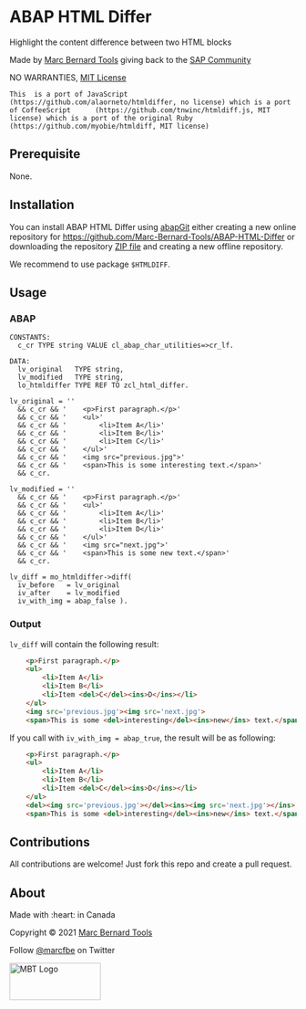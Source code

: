 # ABAP HTML Differ

Highlight the content difference between two HTML blocks

Made by [Marc Bernard Tools](https://marcbernardtools.com/) giving back to the [SAP Community](https://community.sap.com/)

NO WARRANTIES, [MIT License](LICENSE)

`
This  is a port of JavaScript        (https://github.com/alaorneto/htmldiffer, no license)
which is a port of CoffeeScript      (https://github.com/tnwinc/htmldiff.js, MIT license)
which is a port of the original Ruby (https://github.com/myobie/htmldiff, MIT license)
`

## Prerequisite

None.

## Installation

You can install ABAP HTML Differ using [abapGit](https://github.com/abapGit/abapGit) either creating a new online repository for https://github.com/Marc-Bernard-Tools/ABAP-HTML-Differ or downloading the repository [ZIP file](https://github.com/Marc-Bernard-Tools/ABAP-HTML-Differ/archive/main.zip) and creating a new offline repository.

We recommend to use package `$HTMLDIFF`.

## Usage

### ABAP

```abap
CONSTANTS:
  c_cr TYPE string VALUE cl_abap_char_utilities=>cr_lf.
  
DATA:
  lv_original   TYPE string,
  lv_modified   TYPE string,
  lo_htmldiffer TYPE REF TO zcl_html_differ.

lv_original = '' 
  && c_cr && '    <p>First paragraph.</p>'
  && c_cr && '    <ul>'
  && c_cr && '        <li>Item A</li>'
  && c_cr && '        <li>Item B</li>'
  && c_cr && '        <li>Item C</li>'
  && c_cr && '    </ul>'
  && c_cr && '    <img src="previous.jpg">'
  && c_cr && '    <span>This is some interesting text.</span>'
  && c_cr.
  
lv_modified = ''
  && c_cr && '    <p>First paragraph.</p>'
  && c_cr && '    <ul>'
  && c_cr && '        <li>Item A</li>'
  && c_cr && '        <li>Item B</li>'
  && c_cr && '        <li>Item D</li>'
  && c_cr && '    </ul>'
  && c_cr && '    <img src="next.jpg">'
  && c_cr && '    <span>This is some new text.</span>'
  && c_cr.
  
lv_diff = mo_htmldiffer->diff(
  iv_before   = lv_original
  iv_after    = lv_modified
  iv_with_img = abap_false ).
```

### Output

`lv_diff` will contain the following result:

```html
    <p>First paragraph.</p>
    <ul>
        <li>Item A</li>
        <li>Item B</li>
        <li>Item <del>C</del><ins>D</ins></li>
    </ul>
    <img src='previous.jpg'><img src='next.jpg'>
    <span>This is some <del>interesting</del><ins>new</ins> text.</span>
```

If you call with `iv_with_img = abap_true`, the result will be as following:

```html
    <p>First paragraph.</p>
    <ul>
        <li>Item A</li>
        <li>Item B</li>
        <li>Item <del>C</del><ins>D</ins></li>
    </ul>
    <del><img src='previous.jpg'></del><ins><img src='next.jpg'></ins>
    <span>This is some <del>interesting</del><ins>new</ins> text.</span>
```

## Contributions

All contributions are welcome! Just fork this repo and create a pull request. 

## About

<p>Made with :heart: in Canada</p>
<p>Copyright © 2021 <a href="https://marcbernardtools.com/">Marc Bernard Tools</a></p>
<p>Follow <a href="https://twitter.com/marcfbe">@marcfbe</a> on Twitter</p>
<p><a href="https://marcbernardtools.com/"><img width="160" height="65" src="https://marcbernardtools.com/info/MBT_Logo_640x250_on_Gray.png" alt="MBT Logo"></a></p>

